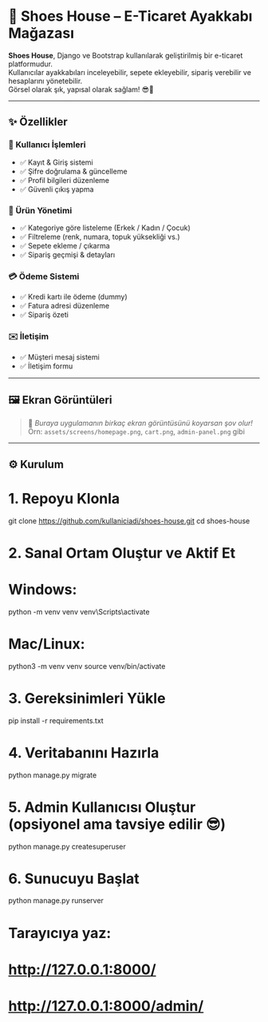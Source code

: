 # 👟 Shoes House – E-Ticaret Ayakkabı Mağazası

**Shoes House**, Django ve Bootstrap kullanılarak geliştirilmiş bir e-ticaret platformudur.  
Kullanıcılar ayakkabıları inceleyebilir, sepete ekleyebilir, sipariş verebilir ve hesaplarını yönetebilir.  
Görsel olarak şık, yapısal olarak sağlam! 😎💼

---

## ✨ Özellikler

### 👤 Kullanıcı İşlemleri
- ✅ Kayıt & Giriş sistemi
- ✅ Şifre doğrulama & güncelleme
- ✅ Profil bilgileri düzenleme
- ✅ Güvenli çıkış yapma

### 👟 Ürün Yönetimi
- ✅ Kategoriye göre listeleme (Erkek / Kadın / Çocuk)
- ✅ Filtreleme (renk, numara, topuk yüksekliği vs.)
- ✅ Sepete ekleme / çıkarma
- ✅ Sipariş geçmişi & detayları

### 💳 Ödeme Sistemi
- ✅ Kredi kartı ile ödeme (dummy)
- ✅ Fatura adresi düzenleme
- ✅ Sipariş özeti

### ✉️ İletişim
- ✅ Müşteri mesaj sistemi
- ✅ İletişim formu

---

## 🖼️ Ekran Görüntüleri

> 📸 *Buraya uygulamanın birkaç ekran görüntüsünü koyarsan şov olur!*  
> Örn: `assets/screens/homepage.png`, `cart.png`, `admin-panel.png` gibi

---

## ⚙️ Kurulum

# 1. Repoyu Klonla
git clone https://github.com/kullaniciadi/shoes-house.git
cd shoes-house

# 2. Sanal Ortam Oluştur ve Aktif Et
# Windows:
python -m venv venv
venv\Scripts\activate

# Mac/Linux:
python3 -m venv venv
source venv/bin/activate

# 3. Gereksinimleri Yükle
pip install -r requirements.txt

# 4. Veritabanını Hazırla
python manage.py migrate

# 5. Admin Kullanıcısı Oluştur (opsiyonel ama tavsiye edilir 😎)
python manage.py createsuperuser

# 6. Sunucuyu Başlat
python manage.py runserver

# Tarayıcıya yaz:
# http://127.0.0.1:8000/
# http://127.0.0.1:8000/admin/


